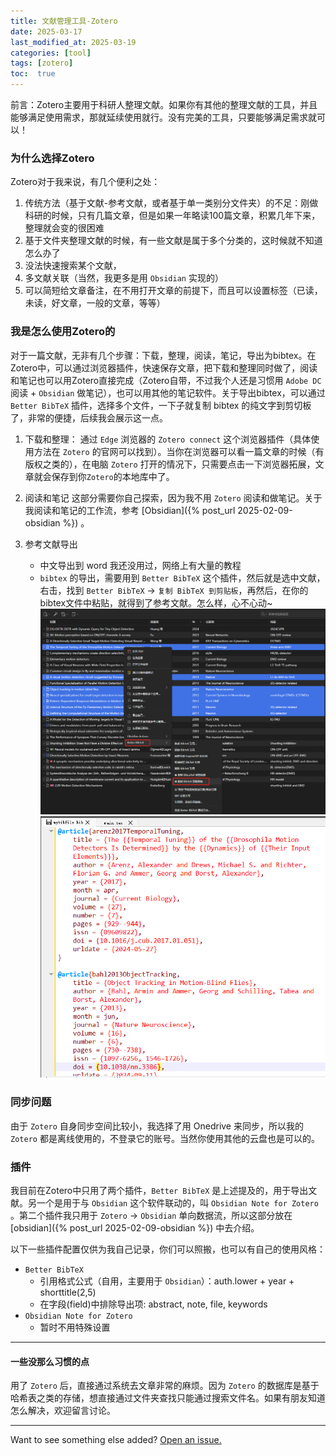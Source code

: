 ```yaml
---
title: 文献管理工具-Zotero
date: 2025-03-17
last_modified_at: 2025-03-19
categories: [tool]
tags: [zotero]
toc:  true
---
```


前言：Zotero主要用于科研人整理文献。如果你有其他的整理文献的工具，并且能够满足使用需求，那就延续使用就行。没有完美的工具，只要能够满足需求就可以！

### 为什么选择Zotero
Zotero对于我来说，有几个便利之处：
1. 传统方法（基于文献-参考文献，或者基于单一类别分文件夹）的不足：刚做科研的时候，只有几篇文章，但是如果一年略读100篇文章，积累几年下来，整理就会变的很困难
2. 基于文件夹整理文献的时候，有一些文献是属于多个分类的，这时候就不知道怎么办了
3. 没法快速搜索某个文献，
4. 多文献关联（当然，我更多是用 `Obsidian` 实现的）
5. 可以简短给文章备注，在不用打开文章的前提下，而且可以设置标签（已读，未读，好文章，一般的文章，等等）

### 我是怎么使用Zotero的
对于一篇文献，无非有几个步骤：下载，整理，阅读，笔记，导出为bibtex。在Zotero中，可以通过浏览器插件，快速保存文章，把下载和整理同时做了，阅读和笔记也可以用Zotero直接完成（Zotero自带，不过我个人还是习惯用 `Adobe DC` 阅读 + `Obsidian` 做笔记），也可以用其他的笔记软件。关于导出bibtex，可以通过 `Better BibTeX` 插件，选择多个文件，一下子就复制 bibtex 的纯文字到剪切板了，非常的便捷，后续我会展示这一点。

1. 下载和整理：
    通过 `Edge` 浏览器的 `Zotero connect` 这个浏览器插件（具体使用方法在 `Zotero` 的官网可以找到）。当你在浏览器可以看一篇文章的时候（有版权之类的），在电脑 `Zotero` 打开的情况下，只需要点击一下浏览器拓展，文章就会保存到你`Zotero`的本地库中了。

2. 阅读和笔记
    这部分需要你自己探索，因为我不用 `Zotero` 阅读和做笔记。关于我阅读和笔记的工作流，参考 [Obsidian]({% post_url 2025-02-09-obsidian %}) 。

3. 参考文献导出
    - 中文导出到 word 我还没用过，网络上有大量的教程
    - `bibtex` 的导出，需要用到 `Better BibTeX` 这个插件，然后就是选中文献，右击，找到 `Better BibTeX` -> `复制 BibTeX 到剪贴板`，再然后，在你的bibtex文件中粘贴，就得到了参考文献。怎么样，心不心动~
    ![Desktop View](/assets/image/zotero-att1.jpg)
    ![Desktop View](/assets/image/zotero-att2.jpg)

### 同步问题
由于 `Zotero` 自身同步空间比较小，我选择了用 Onedrive 来同步，所以我的 `Zotero` 都是离线使用的，不登录它的账号。当然你使用其他的云盘也是可以的。

### 插件
我目前在Zotero中只用了两个插件，`Better BibTeX` 是上述提及的，用于导出文献。另一个是用于与 `Obsidian` 这个软件联动的，叫 `Obsidian Note for Zotero` 。第二个插件我只用于 `Zotero` -> `Obsidian` 单向数据流，所以这部分放在 [obsidian]({% post_url 2025-02-09-obsidian %}) 中去介绍。

以下一些插件配置仅供为我自己记录，你们可以照搬，也可以有自己的使用风格：
- `Better BibTeX` 
    - 引用格式公式（自用，主要用于 `Obsidian`）：auth.lower + year + shorttitle(2,5) 
    - 在字段(field)中排除导出项: abstract, note, file, keywords
- `Obsidian Note for Zotero`
    - 暂时不用特殊设置


---

#### 一些没那么习惯的点
用了 `Zotero` 后，直接通过系统去文章非常的麻烦。因为 `Zotero` 的数据库是基于哈希表之类的存储，想直接通过文件夹查找只能通过搜索文件名。如果有朋友知道怎么解决，欢迎留言讨论。

---

Want to see something else added? <a href="https://github.com/MingshuoXu/MingshuoXu.github.io/issues/new">Open an issue.</a>

[^fn-sample_footnote]: Handy! Now click the return link to go back.
